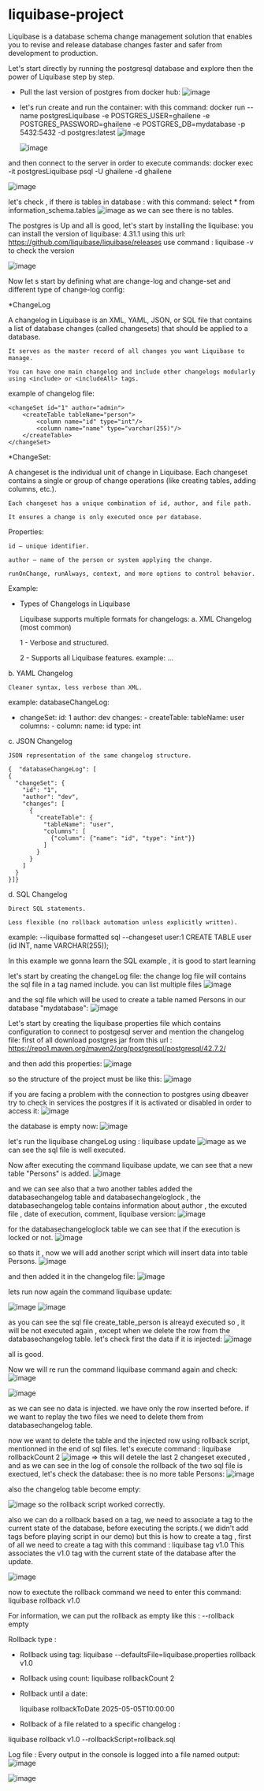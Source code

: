 # liquibase-project

Liquibase is a database schema change management solution that enables you to revise and release database changes faster and safer from development to production.

Let's start directly by running the postgresql database and explore then the power of Liquibase step by step.

- Pull the last version of postgres from docker hub:
  ![image](https://github.com/user-attachments/assets/17d2dce6-c784-4262-a2b6-a73ce2a8f4cf)

- let's run create and run the container:
with this command:  docker run --name postgresLiquibase -e POSTGRES_USER=ghailene -e POSTGRES_PASSWORD=ghailene -e POSTGRES_DB=mydatabase -p 5432:5432 -d postgres:latest
  ![image](https://github.com/user-attachments/assets/a3090906-0948-4db5-a769-823a8fc07eac)
  
  ![image](https://github.com/user-attachments/assets/6ea6550c-76f6-420d-88f6-63367da3778a)

  
and then connect to the server in order to execute commands:
docker exec -it postgresLiquibase psql -U ghailene -d ghailene

![image](https://github.com/user-attachments/assets/83f691e4-b57b-4f56-802b-8dba8cfc977b)

let's check , if there is tables in database : with this command: select * from information_schema.tables
![image](https://github.com/user-attachments/assets/73531dce-155a-4a37-92d3-e5fe79ac5250)
as we can see there is no tables.

The postgres is Up and all is good,
let's start by installing the liquibase:
you can install the version of liquibase: 4.31.1 using this url:
https://github.com/liquibase/liquibase/releases
use command : liquibase -v to check the version

![image](https://github.com/user-attachments/assets/bc06bcac-8fcb-4c60-aaba-90418ac88a0b)

Now let s start by defining what are change-log and change-set and different type of change-log config:

*ChangeLog

A changelog in Liquibase is an XML, YAML, JSON, or SQL file that contains a list of database changes (called changesets) that should be applied to a database.

    It serves as the master record of all changes you want Liquibase to manage.

    You can have one main changelog and include other changelogs modularly using <include> or <includeAll> tags.

example of changelog file:
<databaseChangeLog
    xmlns="http://www.liquibase.org/xml/ns/dbchangelog"
    xmlns:xsi="http://www.w3.org/2001/XMLSchema-instance"
    xsi:schemaLocation="http://www.liquibase.org/xml/ns/dbchangelog
     http://www.liquibase.org/xml/ns/dbchangelog/dbchangelog-4.3.xsd">

    <changeSet id="1" author="admin">
        <createTable tableName="person">
            <column name="id" type="int"/>
            <column name="name" type="varchar(255)"/>
        </createTable>
    </changeSet>

</databaseChangeLog>

*ChangeSet:

A changeset is the individual unit of change in Liquibase. Each changeset contains a single or group of change operations (like creating tables, adding columns, etc.).

    Each changeset has a unique combination of id, author, and file path.

    It ensures a change is only executed once per database.

 Properties:

    id – unique identifier.

    author – name of the person or system applying the change.

    runOnChange, runAlways, context, and more options to control behavior.
  

Example:
<changeSet id="2" author="user123">
    <addColumn tableName="person">
        <column name="email" type="varchar(255)"/>
    </addColumn>
</changeSet>


* Types of Changelogs in Liquibase

  Liquibase supports multiple formats for changelogs:
a. XML Changelog (most common)

    1 - Verbose and structured.

    2 - Supports all Liquibase features.
  example: <databaseChangeLog>...</databaseChangeLog>

b. YAML Changelog

    Cleaner syntax, less verbose than XML.

example:
    databaseChangeLog:
  - changeSet:
      id: 1
      author: dev
      changes:
        - createTable:
            tableName: user
            columns:
              - column:
                  name: id
                  type: int

  
c. JSON Changelog

    JSON representation of the same changelog structure.

    {  "databaseChangeLog": [
    {
      "changeSet": {
        "id": "1",
        "author": "dev",
        "changes": [
          {
            "createTable": {
              "tableName": "user",
              "columns": [
                {"column": {"name": "id", "type": "int"}}
              ]
            }
          }
        ]
      }
    }]}
  

d. SQL Changelog

    Direct SQL statements.

    Less flexible (no rollback automation unless explicitly written).

  example:
  --liquibase formatted sql
  --changeset user:1
  CREATE TABLE user (id INT, name VARCHAR(255));


In this example we gonna learn the SQL example , it is good to start learning 

let's start by creating the changeLog file:
the change log file will contains the sql file in a tag named include.
you can list multiple files
![image](https://github.com/user-attachments/assets/088c80ca-ba1b-4304-b494-ead325aa8225)

and the sql file which will be used to create  a table named Persons in our database "mydatabase":
![image](https://github.com/user-attachments/assets/a2c392d2-d252-477e-be8d-96941fb675e3)


Let's start by creating the liquibase properties file which contains configuration to connect to postgesql server and mention the changelog file:
first of all download postgres jar from this url :
https://repo1.maven.org/maven2/org/postgresql/postgresql/42.7.2/

and then add this properties:
![image](https://github.com/user-attachments/assets/76194477-9a34-444d-a366-037fd8f73c85)


so the structure of the project must be like this:
![image](https://github.com/user-attachments/assets/75506724-8a8e-427f-a988-1917544dc845)

if you are facing a problem with the connection to postgres using dbeaver try to check in services the postgres if it is activated or disabled in order to access it:
![image](https://github.com/user-attachments/assets/f86538c4-cf7c-460e-928a-1e2f784a4eff)

the database is empty now:
![image](https://github.com/user-attachments/assets/3fe84150-da5e-4f67-a7a6-1ff870a53868)

let's run the liquibase changeLog using : liquibase update
![image](https://github.com/user-attachments/assets/00e94156-440c-4fce-a5f9-9dd6dcd0254c)
 as we can see the sql file is well executed.

Now after executing the command liquibase update, we can see that a new table "Persons" is added.
![image](https://github.com/user-attachments/assets/0322d5a8-bf23-4fdc-9b2d-5149f367d658)

and we can see also that a two another tables added
the databasechangelog table and databasechangeloglock , 
the databasechangelog table contains information about author , the excuted file , date of execution, comment, liquibase version:
![image](https://github.com/user-attachments/assets/4b179d3b-c3dd-487b-bce9-6115ee84b1db)

for the databasechangeloglock table we can see that if the execution is locked or not.
![image](https://github.com/user-attachments/assets/06480ea8-36d1-4156-9d76-3f7e32267b2e)

so thats it , now we will add another script which will insert data into table Persons.
![image](https://github.com/user-attachments/assets/b38adf1a-d649-40f1-bd55-8d737591daf5)

and then added it in the changelog file:
![image](https://github.com/user-attachments/assets/1e4dc4cf-5ee1-4c81-97f8-d6480d10e163)

lets run now again the command liquibase update:

![image](https://github.com/user-attachments/assets/72ddebcb-4f95-4d85-8187-191562d92d2a)
![image](https://github.com/user-attachments/assets/8a59cbc3-42f5-4745-9aa3-a684a8ebe272)

as you can see the sql file create_table_person is alreayd executed so , it will be not executed again , except when we delete the row from the databasechangelog table.
let's check first the data if it is injected:
![image](https://github.com/user-attachments/assets/b0402d3d-fbef-4729-aad1-b0682466d42a)

all is good.

Now we will re run the command liquibase command again and check:
![image](https://github.com/user-attachments/assets/6157333f-fdb7-4260-9cee-baed32125ea2)

![image](https://github.com/user-attachments/assets/9373fac1-5f82-4142-b71f-4d9723d968a8)

as we can see no data is injected. we have only the row inserted before.
if we want to replay the two files we need to delete them from databasechangelog table.

now we want to delete the table and the injected row using rollback script, mentionned in the end of sql files.
let's execute command : liquibase rollbackCount 2
![image](https://github.com/user-attachments/assets/3eee8624-05a5-4b89-b446-7497807c7952)
=> this will detele the last 2 changeset executed , and as we can see in the log of console the rollback of the two sql file is exectued, let's check the database:
thee is no more table Persons:
![image](https://github.com/user-attachments/assets/b43ab549-b558-4e06-b04b-fc7ecf597b73)

also the changelog table become empty:

![image](https://github.com/user-attachments/assets/b6de30fe-b69e-4a91-9219-e7a05db2986c)
so the rollback script worked correctly.

also we can do a rollback based on a tag, we need to associate a tag to the current state of the database, before executing the scripts.( we didn't add tags before playing script in our demo) but this is how to create a tag , first of all we need to create a tag with this command : liquibase tag v1.0
This associates the v1.0 tag with the current state of the database after the update.

![image](https://github.com/user-attachments/assets/dbcdf287-f61a-449a-b613-e5d90a23ed42)

now to exectute the rollback command we need to enter this command: liquibase rollback v1.0

For information, we can put the rollback as empty like this : --rollback empty


Rollback type :
 * Rollback using tag:
   liquibase --defaultsFile=liquibase.properties rollback v1.0


 * Rollback using count:
   liquibase rollbackCount 2

 * Rollback until a date:

   liquibase rollbackToDate 2025-05-05T10:00:00

 *  Rollback of a file related to a specific changelog :

   liquibase rollback v1.0 --rollbackScript=rollback.sql

Log file :
Every output in the console is logged into a file named output:
![image](https://github.com/user-attachments/assets/cb754b97-27c6-4e88-938c-08abdd95aa35)

![image](https://github.com/user-attachments/assets/273403ff-02fc-4952-bd67-cd8cd4f6badb)

